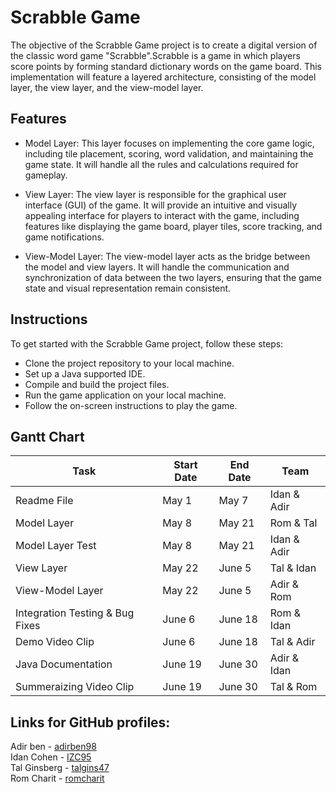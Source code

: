 
# Scrabble Game

The objective of the Scrabble Game project is to create a digital version of the classic word game "Scrabble".Scrabble is a game in which players score points by forming standard dictionary words on the game board. This implementation will feature a layered architecture, consisting of the model layer, the view layer, and the view-model layer.


## Features

- Model Layer: This layer focuses on implementing the core game logic, including tile placement, scoring, word validation, and maintaining the game state. It will handle all the rules and calculations required for gameplay.

- View Layer: The view layer is responsible for the graphical user interface (GUI) of the game. It will provide an intuitive and visually appealing interface for players to interact with the game, including features like displaying the game board, player tiles, score tracking, and game notifications.

- View-Model Layer: The view-model layer acts as the bridge between the model and view layers. It will handle the communication and synchronization of data between the two layers, ensuring that the game state and visual representation remain consistent.



## Instructions

To get started with the Scrabble Game project, follow these steps:

- Clone the project repository to your local machine.
- Set up a Java supported IDE.
- Compile and build the project files.
- Run the game application on your local machine.
- Follow the on-screen instructions to play the game.
    
##  Gantt Chart

| Task                | Start Date | End Date   | Team       |
|---------------------|------------|------------|------------|
|Readme File|May 1|May 7| Idan & Adir
| Model Layer         | May 8      | May 21     | Rom & Tal |
|Model Layer Test|May 8 |May 21|Idan & Adir 
| View Layer          | May 22     | June 5     | Tal & Idan |
| View-Model Layer    | May 22     | June 5    |  Adir & Rom |
| Integration Testing & Bug Fixes | June 6    | June 18    |  Rom & Idan |
| Demo Video Clip           | June 6    | June 18    |  Tal & Adir  
|Java Documentation|June 19|June 30|Adir & Idan|
|Summeraizing Video Clip|June 19|June 30|Tal & Rom

## Links for GitHub profiles:

Adir ben - [adirben98](https://github.com/adirben98)  
Idan Cohen - [IZC95](https://github.com/IZC95)  
Tal Ginsberg - [talgins47](https://github.com/talgins47)  
Rom Charit - [romcharit](https://github.com/romcharit)

